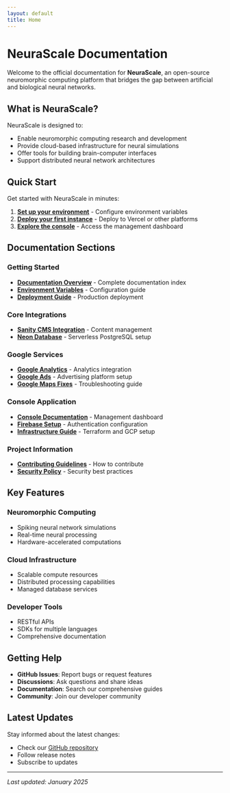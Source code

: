 ```yaml
---
layout: default
title: Home
---
```


# NeuraScale Documentation

Welcome to the official documentation for **NeuraScale**, an open-source neuromorphic computing platform that bridges the gap between artificial and biological neural networks.

## What is NeuraScale?

NeuraScale is designed to:

- Enable neuromorphic computing research and development
- Provide cloud-based infrastructure for neural simulations
- Offer tools for building brain-computer interfaces
- Support distributed neural network architectures

## Quick Start

Get started with NeuraScale in minutes:

1. **[Set up your environment](/docs/environment-variables/)** - Configure environment variables
2. **[Deploy your first instance](/docs/deployment/)** - Deploy to Vercel or other platforms
3. **[Explore the console](/console/)** - Access the management dashboard

## Documentation Sections

### Getting Started

- **[Documentation Overview](/docs/)** - Complete documentation index
- **[Environment Variables](/docs/environment-variables/)** - Configuration guide
- **[Deployment Guide](/docs/deployment/)** - Production deployment

### Core Integrations

- **[Sanity CMS Integration](/docs/sanity-integration/)** - Content management
- **[Neon Database](/docs/neon-database/)** - Serverless PostgreSQL setup

### Google Services

- **[Google Analytics](/docs/google-analytics-setup/)** - Analytics integration
- **[Google Ads](/docs/google-ads-setup/)** - Advertising platform setup
- **[Google Maps Fixes](/docs/fix-google-maps/)** - Troubleshooting guide

### Console Application

- **[Console Documentation](/console/)** - Management dashboard
- **[Firebase Setup](/console/firebase-setup/)** - Authentication configuration
- **[Infrastructure Guide](/console/infrastructure/)** - Terraform and GCP setup

### Project Information

- **[Contributing Guidelines](/contributing/)** - How to contribute
- **[Security Policy](/security/)** - Security best practices

## Key Features

### Neuromorphic Computing

- Spiking neural network simulations
- Real-time neural processing
- Hardware-accelerated computations

### Cloud Infrastructure

- Scalable compute resources
- Distributed processing capabilities
- Managed database services

### Developer Tools

- RESTful APIs
- SDKs for multiple languages
- Comprehensive documentation

## Getting Help

- **GitHub Issues**: Report bugs or request features
- **Discussions**: Ask questions and share ideas
- **Documentation**: Search our comprehensive guides
- **Community**: Join our developer community

## Latest Updates

Stay informed about the latest changes:

- Check our [GitHub repository](https://github.com/neurascale/neurascale)
- Follow release notes
- Subscribe to updates

---

_Last updated: January 2025_
